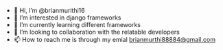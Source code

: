- 👋 Hi, I’m @brianmurithi16
- 👀 I’m interested in django frameworks 
- 🌱 I’m currently learning different frameworks
- 💞️ I’m looking to collaboration with the relatable developers 
- 📫 How to reach me is through my emial brianmurthi88884@gmail.com

<!---
brianmurithi16/brianmurithi16 is a ✨ special ✨ repository because its `README.md` (this file) appears on your GitHub profile.
You can click the Preview link to take a look at your changes.
--->
